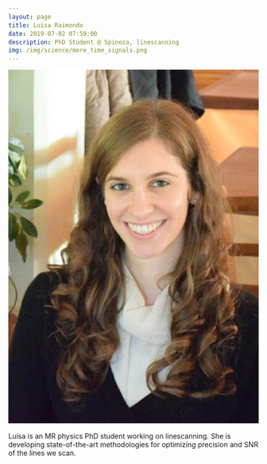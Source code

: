 ```yaml
---
layout: page
title: Luisa Raimondo
date: 2019-07-02 07:59:00
description: PhD Student @ Spinoza, linescanning
img: /img/science/more_time_signals.png
---
```


<img class="col one right" src="/img/people/lr.jpg">

Luisa is an MR physics PhD student working on linescanning. She is developing state-of-the-art methodologies for optimizing precision and SNR of the lines we scan.

